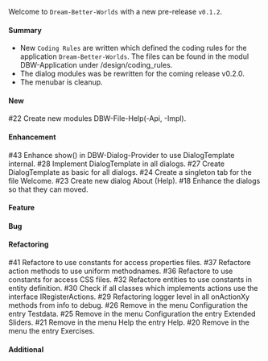 Welcome to `Dream-Better-Worlds` with a new pre-release `v0.1.2`.



#### Summary
* New `Coding Rules` are written which defined the coding rules for the application 
  `Dream-Better-Worlds`. The files can be found in the modul DBW-Application under 
  /design/coding_rules.
* The dialog modules was be rewritten for the coming release v0.2.0.
* The menubar is cleanup.



#### New
#22 Create new modules DBW-File-Help(-Api, -Impl).



#### Enhancement
#43 Enhance show() in DBW-Dialog-Provider to use DialogTemplate internal.
#28 Implement DialogTemplate in all dialogs.
#27 Create DialogTemplate as basic for all dialogs.
#24 Create a singleton tab for the file Welcome.
#23 Create new dialog About (Help).
#18 Enhance the dialogs so that they can moved.



#### Feature



#### Bug



#### Refactoring
#41 Refactore to use constants for access properties files.
#37 Refactore action methods to use uniform methodnames.
#36 Refactore to use constants for access CSS files.
#32 Refactore entities to use constants in entity definition.
#30 Check if all classes which implements actions use the interface IRegisterActions.
#29 Refactoring logger level in all onActionXy methods from info to debug.
#26 Remove in the menu Configuration the entry Testdata.
#25 Remove in the menu Configuration the entry Extended Sliders.
#21 Remove in the menu Help the entry Help.
#20 Remove in the menu the entry Exercises.


#### Additional
